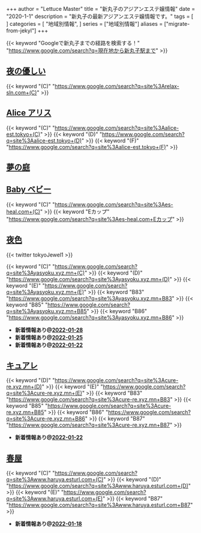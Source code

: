 +++
author = "Lettuce Master"
title = "新丸子のアジアンエステ嬢情報"
date = "2020-1-1"
description = "新丸子の最新アジアンエステ嬢情報です。"
tags = [
]
categories = [
    "地域別情報",
]
series = ["地域別情報"]
aliases = ["migrate-from-jekyl"]
+++

{{< keyword "Googleで新丸子までの経路を検索する！" "https://www.google.com/search?q=現在地から新丸子駅まで" >}}

## [夜の優しい](http://relax-sln.com/)
{{< keyword "(C)" "https://www.google.com/search?q=site%3Arelax-sln.com+(C)" >}} 

## [Alice アリス](http://alice-est.tokyo/)
{{< keyword "(C)" "https://www.google.com/search?q=site%3Aalice-est.tokyo+(C)" >}} {{< keyword "(D)" "https://www.google.com/search?q=site%3Aalice-est.tokyo+(D)" >}} {{< keyword "(F)" "https://www.google.com/search?q=site%3Aalice-est.tokyo+(F)" >}} 

## [夢の庭](http://es-come.net/yumeniwa/)


## [Baby ベビー](http://es-heal.com/)
{{< keyword "(C)" "https://www.google.com/search?q=site%3Aes-heal.com+(C)" >}} {{< keyword "Eカップ" "https://www.google.com/search?q=site%3Aes-heal.com+Eカップ" >}} 

## [夜色](https://yasyoku.xyz.mn/)


{{< twitter tokyoJewel1 >}}

{{< keyword "(C)" "https://www.google.com/search?q=site%3Ayasyoku.xyz.mn+(C)" >}} {{< keyword "(D)" "https://www.google.com/search?q=site%3Ayasyoku.xyz.mn+(D)" >}} {{< keyword "(E)" "https://www.google.com/search?q=site%3Ayasyoku.xyz.mn+(E)" >}} {{< keyword "B83" "https://www.google.com/search?q=site%3Ayasyoku.xyz.mn+B83" >}} {{< keyword "B85" "https://www.google.com/search?q=site%3Ayasyoku.xyz.mn+B85" >}} {{< keyword "B86" "https://www.google.com/search?q=site%3Ayasyoku.xyz.mn+B86" >}} 

- **新着情報あり@[2022-01-28](/post/2022-01-28)**
- **新着情報あり@[2022-01-25](/post/2022-01-25)**
- **新着情報あり@[2022-01-22](/post/2022-01-22)**
## [キュアレ](https://cure-re.xyz.mn/)
{{< keyword "(D)" "https://www.google.com/search?q=site%3Acure-re.xyz.mn+(D)" >}} {{< keyword "(E)" "https://www.google.com/search?q=site%3Acure-re.xyz.mn+(E)" >}} {{< keyword "B83" "https://www.google.com/search?q=site%3Acure-re.xyz.mn+B83" >}} {{< keyword "B85" "https://www.google.com/search?q=site%3Acure-re.xyz.mn+B85" >}} {{< keyword "B86" "https://www.google.com/search?q=site%3Acure-re.xyz.mn+B86" >}} {{< keyword "B87" "https://www.google.com/search?q=site%3Acure-re.xyz.mn+B87" >}} 

- **新着情報あり@[2022-01-22](/post/2022-01-22)**
## [春屋](http://www.haruya.esturl.com/)
{{< keyword "(C)" "https://www.google.com/search?q=site%3Awww.haruya.esturl.com+(C)" >}} {{< keyword "(D)" "https://www.google.com/search?q=site%3Awww.haruya.esturl.com+(D)" >}} {{< keyword "(E)" "https://www.google.com/search?q=site%3Awww.haruya.esturl.com+(E)" >}} {{< keyword "B87" "https://www.google.com/search?q=site%3Awww.haruya.esturl.com+B87" >}} 

- **新着情報あり@[2022-01-18](/post/2022-01-18)**
